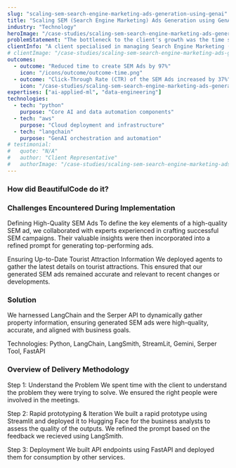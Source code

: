 ```yaml
---
slug: "scaling-sem-search-engine-marketing-ads-generation-using-genai"
title: "Scaling SEM (Search Engine Marketing) Ads Generation using GenAI"
industry: "Technology"
heroImage: "/case-studies/scaling-sem-search-engine-marketing-ads-generation-using-genai/hero-image.svg"
problemStatement: "The bottleneck to the client's growth was the time spent by Business Analysts manually creating high-quality SEM ads."
clientInfo: "A client specialised in managing Search Engine Marketing (SEM) campaigns for tourist attractions."
# clientImage: "/case-studies/scaling-sem-search-engine-marketing-ads-generation-using-genai/client-logo.svg"
outcomes:
  - outcome: "Reduced time to create SEM Ads by 97%"
    icon: "/icons/outcome/outcome-time.png"
  - outcome: "Click-Through Rate (CTR) of the SEM Ads increased by 37%"
    icon: "/case-studies/scaling-sem-search-engine-marketing-ads-generation-using-genai/outcome-icon.svg"
expertises: ["ai-applied-ml", "data-engineering"]
technologies:
  - tech: "python"
    purpose: "Core AI and data automation components"
  - tech: "aws"
    purpose: "Cloud deployment and infrastructure"
  - tech: "langchain"
    purpose: "GenAI orchestration and automation"
# testimonial:
#   quote: "N/A"
#   author: "Client Representative"
#   authorImage: "/case-studies/scaling-sem-search-engine-marketing-ads-generation-using-genai/client-author.svg"
---
```




### How did BeautifulCode do it?

### Challenges Encountered During Implementation
Defining High-Quality SEM Ads
To define the key elements of a high-quality SEM ad, we collaborated with experts experienced in crafting successful SEM campaigns. Their valuable insights were then incorporated into a refined prompt for generating top-performing ads.

Ensuring Up-to-Date Tourist Attraction Information
We deployed agents to gather the latest details on tourist attractions. This ensured that our generated SEM ads remained accurate and relevant to recent changes or developments.

### Solution
We harnessed LangChain and the Serper API to dynamically gather property information, ensuring generated SEM ads were high-quality, accurate, and aligned with business goals.

Technologies: Python, LangChain, LangSmith, StreamLit, Gemini, Serper Tool, FastAPI

### Overview of Delivery Methodology
Step 1: Understand the Problem
We spent time with the client to understand the problem they were trying to solve. We ensured the right people were involved in the meetings.

Step 2: Rapid prototyping & Iteration
We built a rapid prototype using Streamlit and deployed it to Hugging Face for the business analysts to assess the quality of the outputs. We refined the prompt based on the feedback we recieved using LangSmith.

Step 3: Deployment
We built API endpoints using FastAPI and deployed them for consumption by other services.

